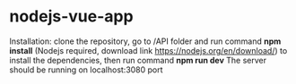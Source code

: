 # nodejs-vue-app

Installation: clone the repository, 
go to /API folder and run command **npm install**
(Nodejs required, download link 
https://nodejs.org/en/download/) 
to install the dependencies,
then run command **npm run dev**
The server should be running on 
localhost:3080 port
